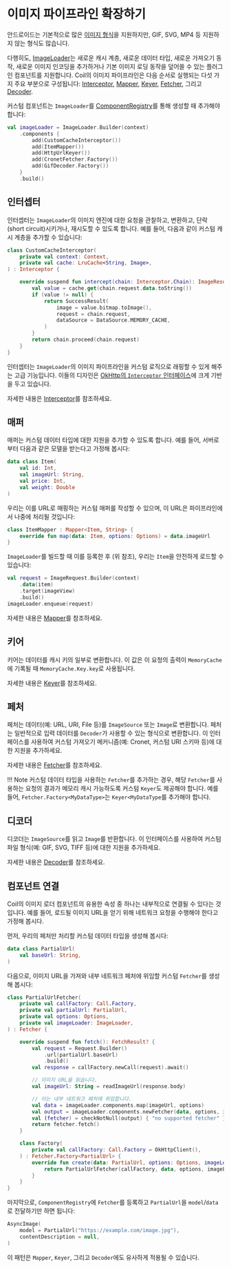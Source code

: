 # 이미지 파이프라인 확장하기

안드로이드는 기본적으로 많은 [이미지 형식](https://developer.android.com/guide/topics/media/media-formats#image-formats)을 지원하지만, GIF, SVG, MP4 등 지원하지 않는 형식도 많습니다.

다행히도, [ImageLoader](image_loaders.md)는 새로운 캐시 계층, 새로운 데이터 타입, 새로운 가져오기 동작, 새로운 이미지 인코딩을 추가하거나 기본 이미지 로딩 동작을 덮어쓸 수 있는 플러그인 컴포넌트를 지원합니다. Coil의 이미지 파이프라인은 다음 순서로 실행되는 다섯 가지 주요 부분으로 구성됩니다: [Interceptor](/coil/api/coil-core/coil3.intercept/-interceptor), [Mapper](/coil/api/coil-core/coil3.map/-mapper), [Keyer](/coil/api/coil-core/coil3.key/-keyer), [Fetcher](/coil/api/coil-core/coil3.fetch/-fetcher), 그리고 [Decoder](/coil/api/coil-core/coil3.decode/-decoder).

커스텀 컴포넌트는 `ImageLoader`를 [ComponentRegistry](/coil/api/coil-core/coil3/-component-registry)를 통해 생성할 때 추가해야 합니다:

```kotlin
val imageLoader = ImageLoader.Builder(context)
    .components {
        add(CustomCacheInterceptor())
        add(ItemMapper())
        add(HttpUrlKeyer())
        add(CronetFetcher.Factory())
        add(GifDecoder.Factory())
    }
    .build()
```

## 인터셉터

인터셉터는 `ImageLoader`의 이미지 엔진에 대한 요청을 관찰하고, 변환하고, 단락(short circuit)시키거나, 재시도할 수 있도록 합니다. 예를 들어, 다음과 같이 커스텀 캐시 계층을 추가할 수 있습니다:

```kotlin
class CustomCacheInterceptor(
    private val context: Context,
    private val cache: LruCache<String, Image>,
) : Interceptor {

    override suspend fun intercept(chain: Interceptor.Chain): ImageResult {
        val value = cache.get(chain.request.data.toString())
        if (value != null) {
            return SuccessResult(
                image = value.bitmap.toImage(),
                request = chain.request,
                dataSource = DataSource.MEMORY_CACHE,
            )
        }
        return chain.proceed(chain.request)
    }
}
```

인터셉터는 `ImageLoader`의 이미지 파이프라인을 커스텀 로직으로 래핑할 수 있게 해주는 고급 기능입니다. 이들의 디자인은 [OkHttp의 `Interceptor` 인터페이스](https://square.github.io/okhttp/interceptors/#interceptors)에 크게 기반을 두고 있습니다.

자세한 내용은 [Interceptor](/coil/api/coil-core/coil3.intercept/-interceptor)를 참조하세요.

## 매퍼

매퍼는 커스텀 데이터 타입에 대한 지원을 추가할 수 있도록 합니다. 예를 들어, 서버로부터 다음과 같은 모델을 받는다고 가정해 봅시다:

```kotlin
data class Item(
    val id: Int,
    val imageUrl: String,
    val price: Int,
    val weight: Double
)
```

우리는 이를 URL로 매핑하는 커스텀 매퍼를 작성할 수 있으며, 이 URL은 파이프라인에서 나중에 처리될 것입니다:

```kotlin
class ItemMapper : Mapper<Item, String> {
    override fun map(data: Item, options: Options) = data.imageUrl
}
```

`ImageLoader`를 빌드할 때 이를 등록한 후 (위 참조), 우리는 `Item`을 안전하게 로드할 수 있습니다:

```kotlin
val request = ImageRequest.Builder(context)
    .data(item)
    .target(imageView)
    .build()
imageLoader.enqueue(request)
```

자세한 내용은 [Mapper](/coil/api/coil-core/coil3.map/-mapper)를 참조하세요.

## 키어

키어는 데이터를 캐시 키의 일부로 변환합니다. 이 값은 이 요청의 출력이 `MemoryCache`에 기록될 때 `MemoryCache.Key.key`로 사용됩니다.

자세한 내용은 [Keyer](/coil/api/coil-core/coil3.key/-keyer)를 참조하세요.

## 페처

페처는 데이터(예: URL, URI, File 등)를 `ImageSource` 또는 `Image`로 변환합니다. 페처는 일반적으로 입력 데이터를 `Decoder`가 사용할 수 있는 형식으로 변환합니다. 이 인터페이스를 사용하여 커스텀 가져오기 메커니즘(예: Cronet, 커스텀 URI 스키마 등)에 대한 지원을 추가하세요.

자세한 내용은 [Fetcher](/coil/api/coil-core/coil3.fetch/-fetcher)를 참조하세요.

!!! Note
    커스텀 데이터 타입을 사용하는 `Fetcher`를 추가하는 경우, 해당 `Fetcher`를 사용하는 요청의 결과가 메모리 캐시 가능하도록 커스텀 `Keyer`도 제공해야 합니다. 예를 들어, `Fetcher.Factory<MyDataType>`는 `Keyer<MyDataType`를 추가해야 합니다.

## 디코더

디코더는 `ImageSource`를 읽고 `Image`를 반환합니다. 이 인터페이스를 사용하여 커스텀 파일 형식(예: GIF, SVG, TIFF 등)에 대한 지원을 추가하세요.

자세한 내용은 [Decoder](/coil/api/coil-core/coil3.decode/-decoder)를 참조하세요.

## 컴포넌트 연결

Coil의 이미지 로더 컴포넌트의 유용한 속성 중 하나는 내부적으로 연결될 수 있다는 것입니다. 예를 들어, 로드될 이미지 URL을 얻기 위해 네트워크 요청을 수행해야 한다고 가정해 봅시다.

먼저, 우리의 페처만 처리할 커스텀 데이터 타입을 생성해 봅시다:

```kotlin
data class PartialUrl(
    val baseUrl: String,
)
```

다음으로, 이미지 URL을 가져와 내부 네트워크 페처에 위임할 커스텀 `Fetcher`를 생성해 봅시다:

```kotlin
class PartialUrlFetcher(
    private val callFactory: Call.Factory,
    private val partialUrl: PartialUrl,
    private val options: Options,
    private val imageLoader: ImageLoader,
) : Fetcher {

    override suspend fun fetch(): FetchResult? {
        val request = Request.Builder()
            .url(partialUrl.baseUrl)
            .build()
        val response = callFactory.newCall(request).await()

        // 이미지 URL을 읽습니다.
        val imageUrl: String = readImageUrl(response.body)

        // 이는 내부 네트워크 페처에 위임합니다.
        val data = imageLoader.components.map(imageUrl, options)
        val output = imageLoader.components.newFetcher(data, options, imageLoader)
        val (fetcher) = checkNotNull(output) { "no supported fetcher" }
        return fetcher.fetch()
    }

    class Factory(
        private val callFactory: Call.Factory = OkHttpClient(),
    ) : Fetcher.Factory<PartialUrl> {
        override fun create(data: PartialUrl, options: Options, imageLoader: ImageLoader): Fetcher {
            return PartialUrlFetcher(callFactory, data, options, imageLoader)
        }
    }
}
```

마지막으로, `ComponentRegistry`에 `Fetcher`를 등록하고 `PartialUrl`을 `model`/`data`로 전달하기만 하면 됩니다:

```kotlin
AsyncImage(
    model = PartialUrl("https://example.com/image.jpg"),
    contentDescription = null,
)
```

이 패턴은 `Mapper`, `Keyer`, 그리고 `Decoder`에도 유사하게 적용될 수 있습니다.